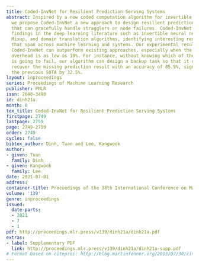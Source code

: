 ```yaml
---
title: Coded-InvNet for Resilient Prediction Serving Systems
abstract: Inspired by a new coded computation algorithm for invertible functions,
  we propose Coded-InvNet a new approach to design resilient prediction serving systems
  that can gracefully handle stragglers or node failures. Coded-InvNet leverages recent
  findings in the deep learning literature such as invertible neural networks, Manifold
  Mixup, and domain translation algorithms, identifying interesting research directions
  that span across machine learning and systems. Our experimental results show that
  Coded-InvNet can outperform existing approaches, especially when the compute resource
  overhead is as low as 10%. For instance, without knowing which of the ten workers
  is going to fail, our algorithm can design a backup task so that it can correctly
  recover the missing prediction result with an accuracy of 85.9%, significantly outperforming
  the previous SOTA by 32.5%.
layout: inproceedings
series: Proceedings of Machine Learning Research
publisher: PMLR
issn: 2640-3498
id: dinh21a
month: 0
tex_title: Coded-InvNet for Resilient Prediction Serving Systems
firstpage: 2749
lastpage: 2759
page: 2749-2759
order: 2749
cycles: false
bibtex_author: Dinh, Tuan and Lee, Kangwook
author:
- given: Tuan
  family: Dinh
- given: Kangwook
  family: Lee
date: 2021-07-01
address:
container-title: Proceedings of the 38th International Conference on Machine Learning
volume: '139'
genre: inproceedings
issued:
  date-parts:
  - 2021
  - 7
  - 1
pdf: http://proceedings.mlr.press/v139/dinh21a/dinh21a.pdf
extras:
- label: Supplementary PDF
  link: http://proceedings.mlr.press/v139/dinh21a/dinh21a-supp.pdf
# Format based on citeproc: http://blog.martinfenner.org/2013/07/30/citeproc-yaml-for-bibliographies/
---
```

